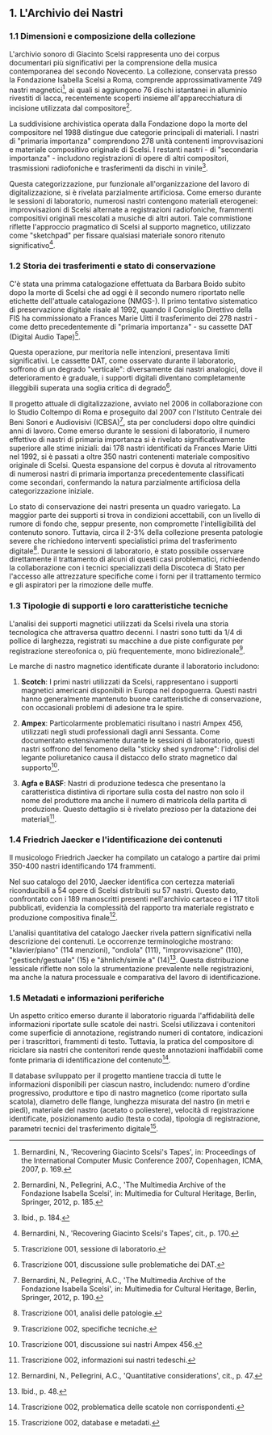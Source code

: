 ## **1. L'Archivio dei Nastri**

### **1.1 Dimensioni e composizione della collezione**

L'archivio sonoro di Giacinto Scelsi rappresenta uno dei corpus documentari più significativi per la comprensione della musica contemporanea del secondo Novecento. La collezione, conservata presso la Fondazione Isabella Scelsi a Roma, comprende approssimativamente 749 nastri magnetici[^1], ai quali si aggiungono 76 dischi istantanei in alluminio rivestiti di lacca, recentemente scoperti insieme all'apparecchiatura di incisione utilizzata dal compositore[^2].

La suddivisione archivistica operata dalla Fondazione dopo la morte del compositore nel 1988 distingue due categorie principali di materiali. I nastri di "primaria importanza" comprendono 278 unità contenenti improvvisazioni e materiale compositivo originale di Scelsi. I restanti nastri - di "secondaria importanza" - includono registrazioni di opere di altri compositori, trasmissioni radiofoniche e trasferimenti da dischi in vinile[^3].

Questa categorizzazione, pur funzionale all'organizzazione del lavoro di digitalizzazione, si è rivelata parzialmente artificiosa. Come emerso durante le sessioni di laboratorio, numerosi nastri contengono materiali eterogenei: improvvisazioni di Scelsi alternate a registrazioni radiofoniche, frammenti compositivi originali mescolati a musiche di altri autori. Tale commistione riflette l'approccio pragmatico di Scelsi al supporto magnetico, utilizzato come "sketchpad" per fissare qualsiasi materiale sonoro ritenuto significativo[^4].

### **1.2 Storia dei trasferimenti e stato di conservazione**

C'è stata una primma catalogazione effettuata da Barbara Boido subito dopo la morte di Scelsi che ad oggi è il secondo numero riportato nelle etichette dell'attuale catalogazione (NMGS<primo numero>-<secondo numero>).
Il primo tentativo sistematico di preservazione digitale risale al 1992, quando il Consiglio Direttivo della FIS ha commissionato a Frances Marie Uitti il trasferimento dei 278 nastri - come detto precedentemente di "primaria importanza" - su cassette DAT (Digital Audio Tape)[^5]. 

Questa operazione, pur meritoria nelle intenzioni, presentava limiti significativi. Le cassette DAT, come osservato durante il laboratorio, soffrono di un degrado "verticale": diversamente dai nastri analogici, dove il deterioramento è graduale, i supporti digitali diventano completamente illeggibili superata una soglia critica di degrado[^6].


Il progetto attuale di digitalizzazione, avviato nel 2006 in collaborazione con lo Studio Coltempo di Roma e proseguito dal 2007 con l'Istituto Centrale dei Beni Sonori e Audiovisivi (ICBSA)[^7], sta per concludersi dopo oltre quindici anni di lavoro. Come emerso durante le sessioni di laboratorio, il numero effettivo di nastri di primaria importanza si è rivelato significativamente superiore alle stime iniziali: dai 178 nastri identificati da Frances Marie Uitti nel 1992, si è passati a oltre 350 nastri contenenti materiale compositivo originale di Scelsi. Questa espansione del corpus è dovuta al ritrovamento di numerosi nastri di primaria importanza precedentemente classificati come secondari, confermando la natura parzialmente artificiosa della categorizzazione iniziale.

Lo stato di conservazione dei nastri presenta un quadro variegato. La maggior parte dei supporti si trova in condizioni accettabili, con un livello di rumore di fondo che, seppur presente, non compromette l'intelligibilità del contenuto sonoro. Tuttavia, circa il 2-3% della collezione presenta patologie severe che richiedono interventi specialistici prima del trasferimento digitale[^8].  Durante le sessioni di laboratorio, è stato possibile osservare direttamente il trattamento di alcuni di questi casi problematici, richiedendo la collaborazione con i tecnici specializzati della Discoteca di Stato per l'accesso alle attrezzature specifiche come i forni per il trattamento termico e gli aspiratori per la rimozione delle muffe.

### **1.3 Tipologie di supporti e loro caratteristiche tecniche**

L'analisi dei supporti magnetici utilizzati da Scelsi rivela una storia tecnologica che attraversa quattro decenni. I nastri sono tutti da 1/4 di pollice di larghezza, registrati su macchine a due piste configurate per registrazione stereofonica o, più frequentemente, mono bidirezionale[^9].

Le marche di nastro magnetico identificate durante il laboratorio includono:

1. **Scotch**: I primi nastri utilizzati da Scelsi, rappresentano i supporti magnetici americani disponibili in Europa nel dopoguerra. Questi nastri hanno generalmente mantenuto buone caratteristiche di conservazione, con occasionali problemi di adesione tra le spire.

2. **Ampex**: Particolarmente problematici risultano i nastri Ampex 456, utilizzati negli studi professionali dagli anni Sessanta. Come documentato estensivamente durante le sessioni di laboratorio, questi nastri soffrono del fenomeno della "sticky shed syndrome": l'idrolisi del legante poliuretanico causa il distacco dello strato magnetico dal supporto[^10].

3. **Agfa e BASF**: Nastri di produzione tedesca che presentano la caratteristica distintiva di riportare sulla costa del nastro non solo il nome del produttore ma anche il numero di matricola della partita di produzione. Questo dettaglio si è rivelato prezioso per la datazione dei materiali[^11].

### **1.4 Friedrich Jaecker e l'identificazione dei contenuti**

Il musicologo Friedrich Jaecker ha compilato un catalogo a partire dai primi 350-400 nastri identificando 174 frammenti.

Nel suo catalogo del 2010, Jaecker identifica con certezza materiali riconducibili a 54 opere di Scelsi distribuiti su 57 nastri. Questo dato, confrontato con i 189 manoscritti presenti nell'archivio cartaceo e i 117 titoli pubblicati, evidenzia la complessità del rapporto tra materiale registrato e produzione compositiva finale[^12].

L'analisi quantitativa del catalogo Jaecker rivela pattern significativi nella descrizione dei contenuti. Le occorrenze terminologiche mostrano: "klavier/piano" (114 menzioni), "ondiola" (111), "improvvisazione" (110), "gestisch/gestuale" (15) e "ähnlich/simile a" (14)[^13]. Questa distribuzione lessicale riflette non solo la strumentazione prevalente nelle registrazioni, ma anche la natura processuale e comparativa del lavoro di identificazione.

### **1.5 Metadati e informazioni periferiche**

Un aspetto critico emerso durante il laboratorio riguarda l'affidabilità delle informazioni riportate sulle scatole dei nastri. Scelsi utilizzava i contenitori come superficie di annotazione, registrando numeri di contatore, indicazioni per i trascrittori, frammenti di testo. Tuttavia, la pratica del compositore di riciclare sia nastri che contenitori rende queste annotazioni inaffidabili come fonte primaria di identificazione del contenuto[^14].

Il database sviluppato per il progetto mantiene traccia di tutte le informazioni disponibili per ciascun nastro, includendo: numero d'ordine progressivo, produttore e tipo di nastro magnetico (come riportato sulla scatola), diametro delle flange, lunghezza misurata del nastro (in metri e piedi), materiale del nastro (acetato o poliestere), velocità di registrazione identificate, posizionamento audio (testa o coda), tipologia di registrazione, parametri tecnici del trasferimento digitale[^15].

[^1]: Bernardini, N., 'Recovering Giacinto Scelsi's Tapes', in: Proceedings of the International Computer Music Conference 2007, Copenhagen, ICMA, 2007, p. 169.

[^2]: Bernardini, N., Pellegrini, A.C., 'The Multimedia Archive of the Fondazione Isabella Scelsi', in: Multimedia for Cultural Heritage, Berlin, Springer, 2012, p. 185.

[^3]: Ibid., p. 184.

[^4]: Bernardini, N., 'Recovering Giacinto Scelsi's Tapes', cit., p. 170.

[^5]: Trascrizione 001, sessione di laboratorio.

[^6]: Trascrizione 001, discussione sulle problematiche dei DAT.

[^7]:  Bernardini, N., Pellegrini, A.C., 'The Multimedia Archive of the Fondazione Isabella Scelsi', in: Multimedia for Cultural Heritage, Berlin, Springer, 2012, p. 190.

[^8]: Trascrizione 001, analisi delle patologie.

[^9]: Trascrizione 002, specifiche tecniche.

[^10]: Trascrizione 001, discussione sui nastri Ampex 456.

[^11]: Trascrizione 002, informazioni sui nastri tedeschi.

[^12]: Bernardini, N., Pellegrini, A.C., 'Quantitative considerations', cit., p. 47.

[^13]: Ibid., p. 48.

[^14]: Trascrizione 002, problematica delle scatole non corrispondenti.

[^15]: Trascrizione 002, database e metadati.

